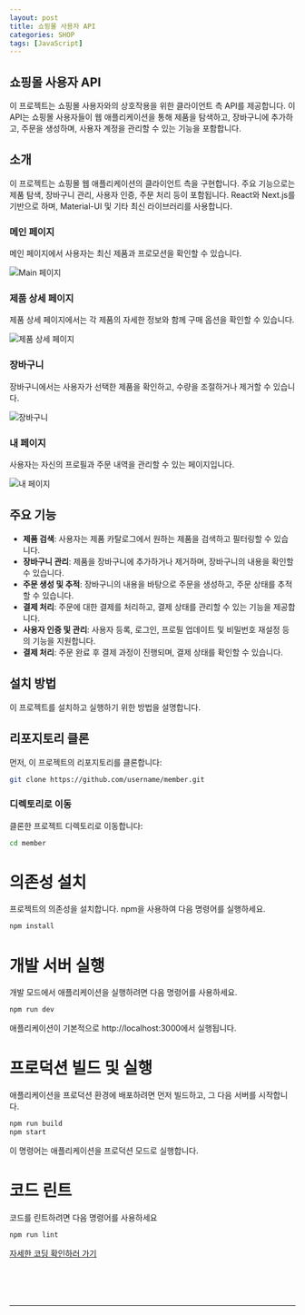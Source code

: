 ```yaml
---
layout: post
title: 쇼핑몰 사용자 API
categories: SHOP
tags: [JavaScript]
---
```


## 쇼핑몰 사용자 API

이 프로젝트는 쇼핑몰 사용자와의 상호작용을 위한 클라이언트 측 API를 제공합니다.
이 API는 쇼핑몰 사용자들이 웹 애플리케이션을 통해 제품을 탐색하고, 장바구니에 추가하고,
주문을 생성하며, 사용자 계정을 관리할 수 있는 기능을 포함합니다.

## 소개

이 프로젝트는 쇼핑몰 웹 애플리케이션의 클라이언트 측을 구현합니다.
주요 기능으로는 제품 탐색, 장바구니 관리, 사용자 인증, 주문 처리 등이 포함됩니다.
React와 Next.js를 기반으로 하며, Material-UI 및 기타 최신 라이브러리를 사용합니다.

### 메인 페이지

메인 페이지에서 사용자는 최신 제품과 프로모션을 확인할 수 있습니다.

![Main 페이지](/assets/images/cozyshop/member/main.JPG)

### 제품 상세 페이지

제품 상세 페이지에서는 각 제품의 자세한 정보와 함께 구매 옵션을 확인할 수 있습니다.

![제품 상세 페이지](/assets/images/cozyshop/member/product.JPG)

### 장바구니

장바구니에서는 사용자가 선택한 제품을 확인하고, 수량을 조절하거나 제거할 수 있습니다.

![장바구니](/assets/images/cozyshop/member/cart.JPG)

### 내 페이지

사용자는 자신의 프로필과 주문 내역을 관리할 수 있는 페이지입니다.

![내 페이지](/assets/images/cozyshop/member/mypage.JPG)

## 주요 기능

- **제품 검색**: 사용자는 제품 카탈로그에서 원하는 제품을 검색하고 필터링할 수 있습니다.
- **장바구니 관리**: 제품을 장바구니에 추가하거나 제거하며, 장바구니의 내용을 확인할 수 있습니다.
- **주문 생성 및 추적**: 장바구니의 내용을 바탕으로 주문을 생성하고, 주문 상태를 추적할 수 있습니다.
- **결제 처리**: 주문에 대한 결제를 처리하고, 결제 상태를 관리할 수 있는 기능을 제공합니다.
- **사용자 인증 및 관리**: 사용자 등록, 로그인, 프로필 업데이트 및 비밀번호 재설정 등의 기능을 지원합니다.
- **결제 처리**: 주문 완료 후 결제 과정이 진행되며, 결제 상태를 확인할 수 있습니다.

## 설치 방법

이 프로젝트를 설치하고 실행하기 위한 방법을 설명합니다.

## 리포지토리 클론

먼저, 이 프로젝트의 리포지토리를 클론합니다:

```bash
git clone https://github.com/username/member.git
```

### 디렉토리로 이동

클론한 프로젝트 디렉토리로 이동합니다:

```bash
cd member
```

# 의존성 설치

프로젝트의 의존성을 설치합니다. npm을 사용하여 다음 명령어를 실행하세요.

```bash
npm install
```

# 개발 서버 실행

개발 모드에서 애플리케이션을 실행하려면 다음 명령어를 사용하세요.

```bash
npm run dev
```

애플리케이션이 기본적으로 http://localhost:3000에서 실행됩니다.

# 프로덕션 빌드 및 실행

애플리케이션을 프로덕션 환경에 배포하려면 먼저 빌드하고, 그 다음 서버를 시작합니다.

```bash
npm run build
npm start
```

이 명령어는 애플리케이션을 프로덕션 모드로 실행합니다.

# 코드 린트

코드를 린트하려면 다음 명령어를 사용하세요

```bash
npm run lint
```

[자세한 코딩 확인하러 가기](https://github.com/yousincha/member)
<br><br><br><br><br>

---
